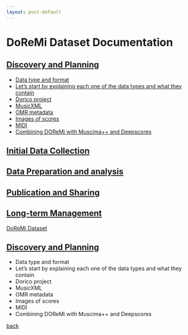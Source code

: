 ```yaml
---
layout: post-default
---
```


# DoReMi Dataset Documentation

## [Discovery and Planning](#discovery-and-planning)
*   [Data type and format]()
*   [Let’s start by explaining each one of the data types and what they contain]()
*   [Dorico project]()
*   [MusicXML]()
*   [OMR metadata]()
*   [Images of scores]()
*   [MIDI]()
*   [Combining DOReMi with Muscima++ and Deepscores]()

## [Initial Data Collection]()
## [Data Preparation and analysis]()
## [Publication and Sharing]()
## [Long-term Management]()


[DoReMi Dataset](./doremi-dataset.html)

##  <A href="#discovery-and-planning"> Discovery and Planning </A>
*   Data type and format
*   Let’s start by explaining each one of the data types and what they contain
*   Dorico project
*   MusicXML
*   OMR metadata
*   Images of scores
*   MIDI
*   Combining DOReMi with Muscima++ and Deepscores



[back](./)
